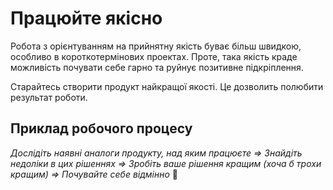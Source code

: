 # Працюйте якісно

Робота з&nbsp;орієнтуванням на&nbsp;прийнятну якість буває більш швидкою, особливо в&nbsp;короткотермінових проектах.
Проте, така якість краде можливість почувати себе гарно та&nbsp;руйнує позитивне підкріплення.

Старайтесь створити продукт найкращої якості. Це&nbsp;дозволить полюбити результат роботи.

## Приклад робочого процесу

*Дослідіть наявні аналоги продукту, над яким працюєте &rArr;
Знайдіть недоліки в&nbsp;цих рішеннях &rArr;
Зробіть ваше рішення кращим \(хоча&nbsp;б трохи кращим\) &rArr;
Почувайте себе відмінно* 😤

